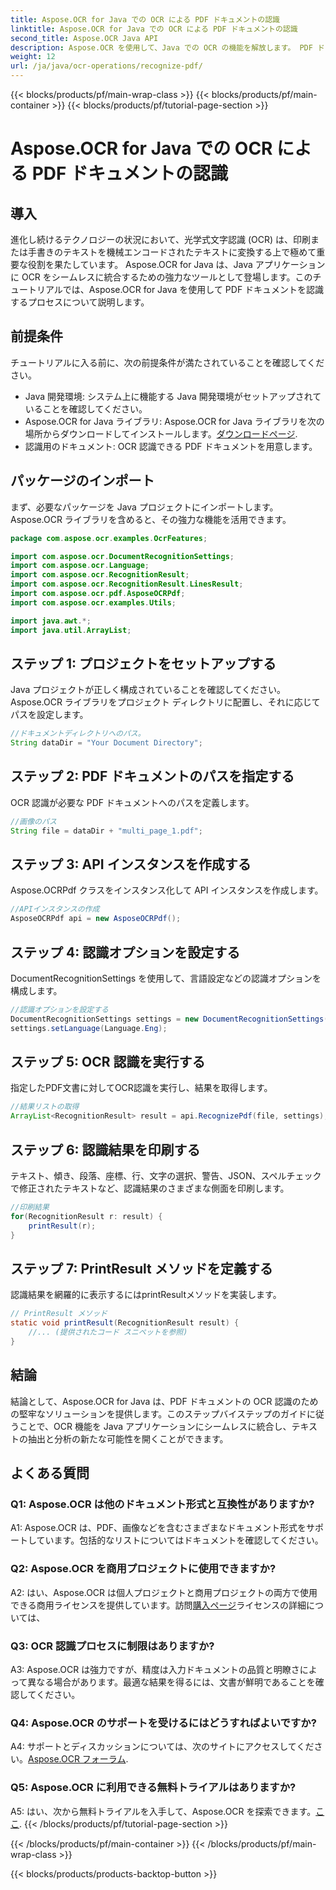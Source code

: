 ```yaml
---
title: Aspose.OCR for Java での OCR による PDF ドキュメントの認識
linktitle: Aspose.OCR for Java での OCR による PDF ドキュメントの認識
second_title: Aspose.OCR Java API
description: Aspose.OCR を使用して、Java での OCR の機能を解放します。 PDF ドキュメント内のテキストを簡単に認識します。アプリケーションを正確かつ高速に強化します。
weight: 12
url: /ja/java/ocr-operations/recognize-pdf/
---
```


{{< blocks/products/pf/main-wrap-class >}}
{{< blocks/products/pf/main-container >}}
{{< blocks/products/pf/tutorial-page-section >}}

# Aspose.OCR for Java での OCR による PDF ドキュメントの認識

## 導入

進化し続けるテクノロジーの状況において、光学式文字認識 (OCR) は、印刷または手書きのテキストを機械エンコードされたテキストに変換する上で極めて重要な役割を果たしています。 Aspose.OCR for Java は、Java アプリケーションに OCR をシームレスに統合するための強力なツールとして登場します。このチュートリアルでは、Aspose.OCR for Java を使用して PDF ドキュメントを認識するプロセスについて説明します。

## 前提条件

チュートリアルに入る前に、次の前提条件が満たされていることを確認してください。

- Java 開発環境: システム上に機能する Java 開発環境がセットアップされていることを確認してください。
-  Aspose.OCR for Java ライブラリ: Aspose.OCR for Java ライブラリを次の場所からダウンロードしてインストールします。[ダウンロードページ](https://releases.aspose.com/ocr/java/).
- 認識用のドキュメント: OCR 認識できる PDF ドキュメントを用意します。

## パッケージのインポート

まず、必要なパッケージを Java プロジェクトにインポートします。 Aspose.OCR ライブラリを含めると、その強力な機能を活用できます。

```java
package com.aspose.ocr.examples.OcrFeatures;

import com.aspose.ocr.DocumentRecognitionSettings;
import com.aspose.ocr.Language;
import com.aspose.ocr.RecognitionResult;
import com.aspose.ocr.RecognitionResult.LinesResult;
import com.aspose.ocr.pdf.AsposeOCRPdf;
import com.aspose.ocr.examples.Utils;

import java.awt.*;
import java.util.ArrayList;
```

## ステップ 1: プロジェクトをセットアップする

Java プロジェクトが正しく構成されていることを確認してください。 Aspose.OCR ライブラリをプロジェクト ディレクトリに配置し、それに応じてパスを設定します。

```java
//ドキュメントディレクトリへのパス。
String dataDir = "Your Document Directory";
```

## ステップ 2: PDF ドキュメントのパスを指定する

OCR 認識が必要な PDF ドキュメントへのパスを定義します。

```java
//画像のパス
String file = dataDir + "multi_page_1.pdf";
```

## ステップ 3: API インスタンスを作成する

Aspose.OCRPdf クラスをインスタンス化して API インスタンスを作成します。

```java
//APIインスタンスの作成
AsposeOCRPdf api = new AsposeOCRPdf();
```

## ステップ 4: 認識オプションを設定する

DocumentRecognitionSettings を使用して、言語設定などの認識オプションを構成します。

```java
//認識オプションを設定する
DocumentRecognitionSettings settings = new DocumentRecognitionSettings(2);
settings.setLanguage(Language.Eng);
```

## ステップ 5: OCR 認識を実行する

指定したPDF文書に対してOCR認識を実行し、結果を取得します。

```java
//結果リストの取得
ArrayList<RecognitionResult> result = api.RecognizePdf(file, settings);
```

## ステップ 6: 認識結果を印刷する

テキスト、傾き、段落、座標、行、文字の選択、警告、JSON、スペルチェックで修正されたテキストなど、認識結果のさまざまな側面を印刷します。

```java
//印刷結果
for(RecognitionResult r: result) {
    printResult(r);
}
```

## ステップ 7: PrintResult メソッドを定義する

認識結果を網羅的に表示するにはprintResultメソッドを実装します。

```java
// PrintResult メソッド
static void printResult(RecognitionResult result) {
    //... (提供されたコード スニペットを参照)
}
```

## 結論

結論として、Aspose.OCR for Java は、PDF ドキュメントの OCR 認識のための堅牢なソリューションを提供します。このステップバイステップのガイドに従うことで、OCR 機能を Java アプリケーションにシームレスに統合し、テキストの抽出と分析の新たな可能性を開くことができます。

## よくある質問

### Q1: Aspose.OCR は他のドキュメント形式と互換性がありますか?

A1: Aspose.OCR は、PDF、画像などを含むさまざまなドキュメント形式をサポートしています。包括的なリストについてはドキュメントを確認してください。

### Q2: Aspose.OCR を商用プロジェクトに使用できますか?

 A2: はい、Aspose.OCR は個人プロジェクトと商用プロジェクトの両方で使用できる商用ライセンスを提供しています。訪問[購入ページ](https://purchase.aspose.com/buy)ライセンスの詳細については、

### Q3: OCR 認識プロセスに制限はありますか?

A3: Aspose.OCR は強力ですが、精度は入力ドキュメントの品質と明瞭さによって異なる場合があります。最適な結果を得るには、文書が鮮明であることを確認してください。

### Q4: Aspose.OCR のサポートを受けるにはどうすればよいですか?

 A4: サポートとディスカッションについては、次のサイトにアクセスしてください。[Aspose.OCR フォーラム](https://forum.aspose.com/c/ocr/16).

### Q5: Aspose.OCR に利用できる無料トライアルはありますか?

 A5: はい、次から無料トライアルを入手して、Aspose.OCR を探索できます。[ここ](https://releases.aspose.com/).
{{< /blocks/products/pf/tutorial-page-section >}}

{{< /blocks/products/pf/main-container >}}
{{< /blocks/products/pf/main-wrap-class >}}

{{< blocks/products/products-backtop-button >}}
